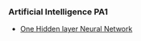 

### Artificial Intelligence PA1

- <a href="Abhishek_pa1.html">One Hidden layer Neural Network</a>


